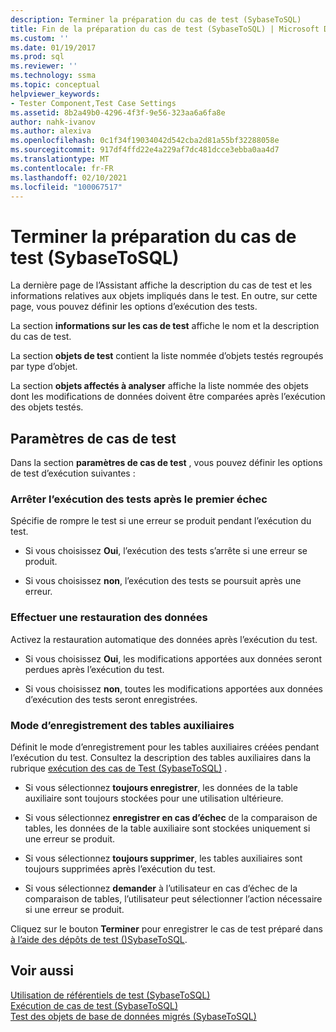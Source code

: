 ```yaml
---
description: Terminer la préparation du cas de test (SybaseToSQL)
title: Fin de la préparation du cas de test (SybaseToSQL) | Microsoft Docs
ms.custom: ''
ms.date: 01/19/2017
ms.prod: sql
ms.reviewer: ''
ms.technology: ssma
ms.topic: conceptual
helpviewer_keywords:
- Tester Component,Test Case Settings
ms.assetid: 8b2a49b0-4296-4f3f-9e56-323aa6a6fa8e
author: nahk-ivanov
ms.author: alexiva
ms.openlocfilehash: 0c1f34f19034042d542cba2d81a55bf32288058e
ms.sourcegitcommit: 917df4ffd22e4a229af7dc481dcce3ebba0aa4d7
ms.translationtype: MT
ms.contentlocale: fr-FR
ms.lasthandoff: 02/10/2021
ms.locfileid: "100067517"
---
```

# <a name="finishing-test-case-preparation-sybasetosql"></a>Terminer la préparation du cas de test (SybaseToSQL)
La dernière page de l’Assistant affiche la description du cas de test et les informations relatives aux objets impliqués dans le test. En outre, sur cette page, vous pouvez définir les options d’exécution des tests.  
  
La section **informations sur les cas de test** affiche le nom et la description du cas de test.  
  
La section **objets de test** contient la liste nommée d’objets testés regroupés par type d’objet.  
  
La section **objets affectés à analyser** affiche la liste nommée des objets dont les modifications de données doivent être comparées après l’exécution des objets testés.  
  
## <a name="test-case-settings"></a>Paramètres de cas de test  
Dans la section **paramètres de cas de test** , vous pouvez définir les options de test d’exécution suivantes :  
  
### <a name="stop-test-execution-after-first-failure"></a>Arrêter l’exécution des tests après le premier échec  
Spécifie de rompre le test si une erreur se produit pendant l’exécution du test.  
  
-   Si vous choisissez **Oui**, l’exécution des tests s’arrête si une erreur se produit.  
  
-   Si vous choisissez **non**, l’exécution des tests se poursuit après une erreur.  
  
### <a name="perform-data-rollback"></a>Effectuer une restauration des données  
Activez la restauration automatique des données après l’exécution du test.  
  
-   Si vous choisissez **Oui**, les modifications apportées aux données seront perdues après l’exécution du test.  
  
-   Si vous choisissez **non**, toutes les modifications apportées aux données d’exécution des tests seront enregistrées.  
  
### <a name="auxiliary-tables-saving-mode"></a>Mode d’enregistrement des tables auxiliaires  
Définit le mode d’enregistrement pour les tables auxiliaires créées pendant l’exécution du test. Consultez la description des tables auxiliaires dans la rubrique [exécution des cas de Test &#40;SybaseToSQL&#41;](../../ssma/sybase/running-test-cases-sybasetosql.md) .  
  
-   Si vous sélectionnez **toujours enregistrer**, les données de la table auxiliaire sont toujours stockées pour une utilisation ultérieure.  
  
-   Si vous sélectionnez **enregistrer en cas d’échec** de la comparaison de tables, les données de la table auxiliaire sont stockées uniquement si une erreur se produit.  
  
-   Si vous sélectionnez **toujours supprimer**, les tables auxiliaires sont toujours supprimées après l’exécution du test.  
  
-   Si vous sélectionnez **demander** à l’utilisateur en cas d’échec de la comparaison de tables, l’utilisateur peut sélectionner l’action nécessaire si une erreur se produit.  
  
Cliquez sur le bouton **Terminer** pour enregistrer le cas de test préparé dans [à l’aide des dépôts de test &#40;&#41;SybaseToSQL](../../ssma/sybase/using-test-repositories-sybasetosql.md).  
  
## <a name="see-also"></a>Voir aussi  
[Utilisation de référentiels de test &#40;SybaseToSQL&#41;](../../ssma/sybase/using-test-repositories-sybasetosql.md)  
[Exécution de cas de test &#40;SybaseToSQL&#41;](../../ssma/sybase/running-test-cases-sybasetosql.md)  
[Test des objets de base de données migrés &#40;SybaseToSQL&#41;](../../ssma/sybase/testing-migrated-database-objects-sybasetosql.md)  
  
